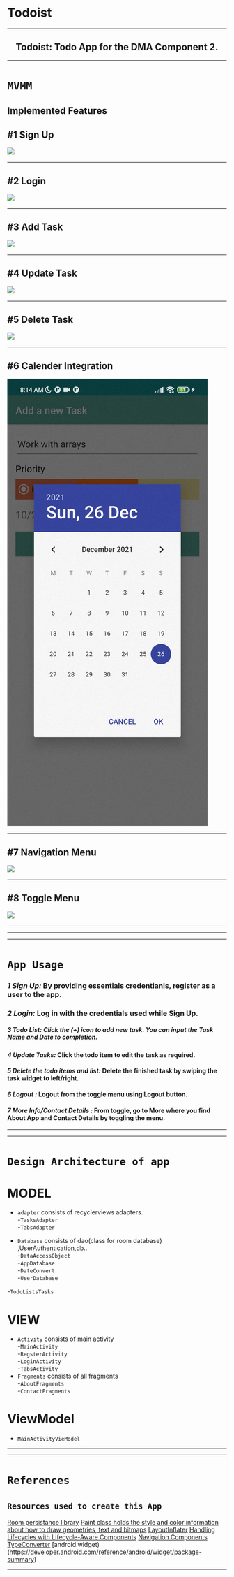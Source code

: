 # Todoist
---

<h2 align="center">
  Todoist: Todo App for the DMA Component 2. 
</h2>


---

#  `MVMM`

## Implemented Features

#1 Sign Up          
---
![](signUp.gif) 

---

#2 Login
---
![](login.gif)

---

#3 Add Task
---
![](addTask.gif)

---

#4 Update Task
---
![](updateTask.gif)

---

#5 Delete Task
---
![](deleteTask.gif)

---

#6 Calender Integration
---
![](calendarView.jpg)

---


#7 Navigation Menu
---
![](navigationMenu.gif)

---

#8 Toggle Menu
---
![](toggleMenu.gif)

---
---

---

# `App Usage`
### ***1 Sign Up:*** By providing essentials credentianls, register as a user to the app.
### ***2 Login:*** Log in with the credentials used while Sign Up.
##### ***3 Todo List:*** Click the (+) icon to add new task. You can input the Task Name and Date to completion.

#### ***4 Update Tasks:*** Click the todo item to edit the task as required. 
#### ***5 Delete the todo items and list:*** Delete the finished task by swiping the task widget to left/right.
#### ***6 Logout :*** Logout from the toggle menu using Logout button. 
#### ***7 More Info/Contact Details :*** From toggle, go to More where you find About App and Contact Details by toggling the menu.  

---
---

# `Design Architecture of app`
# MODEL
* `adapter`  consists of recyclerviews adapters.<br>
-`TasksAdapter` <br>
-`TabsAdapter` <br>



* `Database` consists of dao(class for room database) ,UserAuthentication,db..<br>
-`DataAccessObject`<br>
-`AppDatabase`<br>
-`DateConvert`<br>
-`UserDatabase`<br>


-`TodoListsTasks`<br>


# VIEW
* `Activity`  consists of main activity<br>
-`MainActivity` <br>
-`RegsterActivity` <br>
-`LoginActivity` <br>
-`TabsActivity` <br>
* `Fragments` consists of all fragments<br>
-`AboutFragments`<br>
-`ContactFragments`<br>


# ViewModel
* `MainActivityVieModel`  <br>


---
---


# `References`
## `Resources used to create this App`

[Room persistance library](https://developer.android.com/topic/libraries/architecture/room)
[Paint class holds the style and color information about how to draw geometries, text and bitmaps](https://developer.android.com/reference/android/graphics/Paint)
[LayoutInflater](https://developer.android.com/reference/android/view/LayoutInflater)
[Handling Lifecycles with Lifecycle-Aware Components](https://developer.android.com/topic/libraries/architecture/lifecycle)
[Navigation Components](https://developer.android.com/guide/navigation/navigation-getting-started)
[TypeConverter](https://developer.android.com/reference/android/arch/persistence/room/TypeConverter)
[android.widget)(https://developer.android.com/reference/android/widget/package-summary)

---
